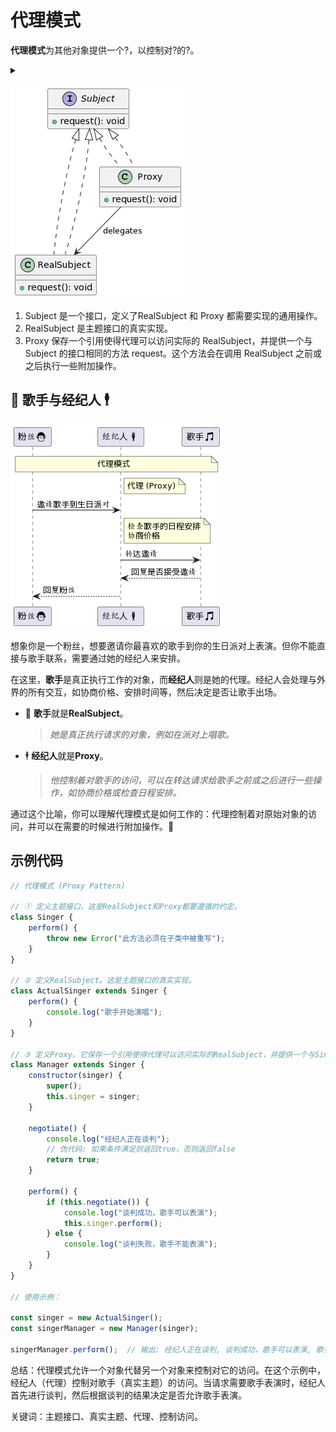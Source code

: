 # 代理模式

**代理模式**为其他对象提供一个?，以控制对?的?。

<details>
<summary></summary>
代理或占位符 原对象 访问
</details>

![](img/20231011141326.png)

1. Subject 是一个接口，定义了RealSubject 和 Proxy 都需要实现的通用操作。
2. RealSubject 是主题接口的真实实现。
3. Proxy 保存一个引用使得代理可以访问实际的 RealSubject，并提供一个与 Subject 的接口相同的方法 request。这个方法会在调用 RealSubject 之前或之后执行一些附加操作。

## 🎤 歌手与经纪人 🕴️
![](img/20231014194750.png)

想象你是一个粉丝，想要邀请你最喜欢的歌手到你的生日派对上表演。但你不能直接与歌手联系，需要通过她的经纪人来安排。

在这里，**歌手**是真正执行工作的对象，而**经纪人**则是她的代理。经纪人会处理与外界的所有交互，如协商价格、安排时间等，然后决定是否让歌手出场。

- 🎵 **歌手**就是**RealSubject**。
  > _她是真正执行请求的对象，例如在派对上唱歌。_

- 🕴️ **经纪人**就是**Proxy**。
  > _他控制着对歌手的访问，可以在转达请求给歌手之前或之后进行一些操作，如协商价格或检查日程安排。_

通过这个比喻，你可以理解代理模式是如何工作的：代理控制着对原始对象的访问，并可以在需要的时候进行附加操作。🌟

## 示例代码

```javascript
// 代理模式 (Proxy Pattern)

// ① 定义主题接口。这是RealSubject和Proxy都要遵循的约定。
class Singer {
    perform() {
        throw new Error("此方法必须在子类中被重写");
    }
}

// ② 定义RealSubject。这是主题接口的真实实现。
class ActualSinger extends Singer {
    perform() {
        console.log("歌手开始演唱");
    }
}

// ③ 定义Proxy。它保存一个引用使得代理可以访问实际的RealSubject，并提供一个与Singer接口相同的方法perform。
class Manager extends Singer {
    constructor(singer) {
        super();
        this.singer = singer;
    }

    negotiate() {
        console.log("经纪人正在谈判");
        // 伪代码: 如果条件满足则返回true，否则返回false
        return true;
    }

    perform() {
        if (this.negotiate()) {
            console.log("谈判成功，歌手可以表演");
            this.singer.perform();
        } else {
            console.log("谈判失败，歌手不能表演");
        }
    }
}

// 使用示例：

const singer = new ActualSinger();
const singerManager = new Manager(singer);

singerManager.perform();  // 输出: 经纪人正在谈判, 谈判成功，歌手可以表演, 歌手开始演唱

```

总结：代理模式允许一个对象代替另一个对象来控制对它的访问。在这个示例中，经纪人（代理）控制对歌手（真实主题）的访问。当请求需要歌手表演时，经纪人首先进行谈判，然后根据谈判的结果决定是否允许歌手表演。

关键词：主题接口、真实主题、代理、控制访问。